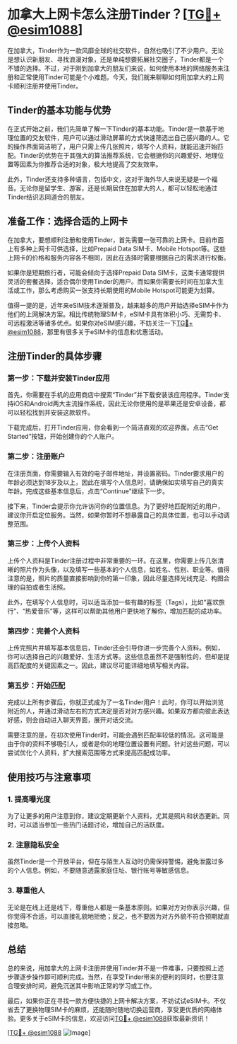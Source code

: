 # 加拿大上网卡怎么注册Tinder？[[TG💪+ @esim1088](https://t.me/s/esim1088)]

在加拿大，Tinder作为一款风靡全球的社交软件，自然也吸引了不少用户。无论是想认识新朋友、寻找浪漫对象，还是单纯想要拓展社交圈子，Tinder都是一个不错的选择。不过，对于刚到加拿大的朋友们来说，如何使用本地的网络服务来注册和正常使用Tinder可能是个小难题。今天，我们就来聊聊如何用加拿大的上网卡顺利注册并使用Tinder。

## Tinder的基本功能与优势

在正式开始之前，我们先简单了解一下Tinder的基本功能。Tinder是一款基于地理位置的交友软件，用户可以通过滑动屏幕的方式快速筛选出自己感兴趣的人。它的操作界面简洁明了，用户只需上传几张照片，填写个人资料，就能迅速开始匹配。Tinder的优势在于其强大的算法推荐系统，它会根据你的兴趣爱好、地理位置等因素为你推荐合适的对象，极大地提高了交友效率。

此外，Tinder还支持多种语言，包括中文，这对于海外华人来说无疑是一个福音。无论你是留学生、游客，还是长期居住在加拿大的人，都可以轻松地通过Tinder结识志同道合的朋友。

## 准备工作：选择合适的上网卡

在加拿大，要想顺利注册和使用Tinder，首先需要一张可靠的上网卡。目前市面上有多种上网卡可供选择，比如Prepaid Data SIM卡、Mobile Hotspot等。这些上网卡的价格和服务内容各不相同，因此在选择时需要根据自己的需求进行权衡。

如果你是短期旅行者，可能会倾向于选择Prepaid Data SIM卡，这类卡通常提供灵活的套餐选择，适合偶尔使用Tinder的用户。而如果你需要长时间在加拿大生活或工作，那么考虑购买一张支持长期使用的Mobile Hotspot可能更为划算。

值得一提的是，近年来eSIM技术逐渐普及，越来越多的用户开始选择eSIM卡作为他们的上网解决方案。相比传统物理SIM卡，eSIM卡具有体积小巧、无需剪卡、可远程激活等诸多优点。如果你对eSIM感兴趣，不妨关注一下[TG💪+ @esim1088](https://t.me/s/esim1088)，那里有很多关于eSIM卡的信息和优惠活动。

## 注册Tinder的具体步骤

### 第一步：下载并安装Tinder应用

首先，你需要在手机的应用商店中搜索“Tinder”并下载安装该应用程序。Tinder支持iOS和Android两大主流操作系统，因此无论你使用的是苹果还是安卓设备，都可以轻松找到并安装这款软件。

下载完成后，打开Tinder应用，你会看到一个简洁直观的欢迎界面。点击“Get Started”按钮，开始创建你的个人账户。

### 第二步：注册账户

在注册页面，你需要输入有效的电子邮件地址，并设置密码。Tinder要求用户的年龄必须达到18岁及以上，因此在填写个人信息时，请确保如实填写自己的真实年龄。完成这些基本信息后，点击“Continue”继续下一步。

接下来，Tinder会提示你允许访问你的位置信息。为了更好地匹配附近的用户，建议你开启定位服务。当然，如果你暂时不想暴露自己的具体位置，也可以手动调整范围。

### 第三步：上传个人资料

上传个人资料是Tinder注册过程中非常重要的一环。在这里，你需要上传几张清晰的照片作为头像，以及填写一些基本的个人信息，如姓名、性别、职业等。值得注意的是，照片的质量直接影响到你的第一印象，因此尽量选择光线充足、构图合理的自拍或者生活照。

此外，在填写个人信息时，可以适当添加一些有趣的标签（Tags），比如“喜欢旅行”、“热爱音乐”等，这样可以帮助其他用户更快地了解你，增加匹配的成功率。

### 第四步：完善个人资料

上传完照片并填写基本信息后，Tinder还会引导你进一步完善个人资料。例如，你可以选择自己的兴趣爱好、生活方式等。这些信息虽然不是强制性的，但却是提高匹配度的关键因素之一。因此，建议尽可能详细地填写相关内容。

### 第五步：开始匹配

完成以上所有步骤后，你就正式成为了一名Tinder用户！此时，你可以开始浏览附近的人，并通过滑动左右的方式决定是否对对方感兴趣。如果双方都向彼此表达好感，则会自动进入聊天界面，展开对话交流。

需要注意的是，在初次使用Tinder时，可能会遇到匹配率较低的情况。这可能是由于你的资料不够吸引人，或者是你的地理位置设置有问题。针对这些问题，可以尝试优化个人资料，扩大搜索范围等方式来提高匹配成功率。

## 使用技巧与注意事项

### 1. 提高曝光度

为了让更多的用户注意到你，建议定期更新个人资料，尤其是照片和状态更新。同时，可以适当参加一些热门话题讨论，增加自己的活跃度。

### 2. 注意隐私安全

虽然Tinder是一个开放平台，但在与陌生人互动时仍需保持警惕，避免泄露过多的个人信息。例如，不要随意透露家庭住址、银行账号等敏感信息。

### 3. 尊重他人

无论是在线上还是线下，尊重他人都是一条基本原则。如果对方对你表示兴趣，但你觉得不合适，可以直接礼貌地拒绝；反之，也不要因为对方外貌不符合预期就直接忽略。

## 总结

总的来说，用加拿大的上网卡注册并使用Tinder并不是一件难事，只要按照上述步骤逐步操作即可顺利完成。当然，在享受Tinder带来的便利的同时，也要注意合理安排时间，避免沉迷其中影响正常的学习或工作。

最后，如果你正在寻找一款方便快捷的上网卡解决方案，不妨试试eSIM卡。不仅省去了更换物理SIM卡的麻烦，还能随时随地切换运营商，享受更优质的网络体验。更多关于eSIM卡的信息，欢迎访问[TG💪+ @esim1088](https://t.me/s/esim1088)获取最新资讯！

[[TG💪+ @esim1088](https://t.me/s/esim1088) ![Image](https://i.postimg.cc/4NQfJmqS/Snipaste-2025-05-13-00-14-12.png)]